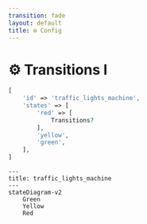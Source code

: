```yaml
---
transition: fade
layout: default
title: ⚙ Config
---
```


<div class="grid grid-cols-3 gap-4">

<div class="col-span-2">

# ⚙ Transitions I

```php {4-6} {maxHeight:'400px'}
[
    'id' => 'traffic_lights_machine',
    'states' => [
        'red' => [
            Transitions?
        ],
        'yellow',
        'green',
    ],
]
```

</div>

<div class="text-center">

```mermaid {theme: 'neutral', scale: 0.75}
---
title: traffic_lights_machine
---
stateDiagram-v2
    Green
    Yellow
    Red
```

</div>
</div>

<!--
farkli state'lerin birbirine baglanmasina da transition'lar diyoruz.

state icinde bu baglantilari bir sekilde tanimlamaliyiz
-->
